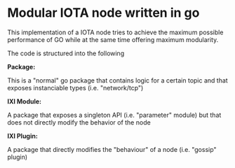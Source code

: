 # Modular IOTA node written in go

This implementation of a IOTA node tries to achieve the maximum possible performance of GO while at the same time offering maximum modularity.

The code is structured into the following  

**Package:**

This is a "normal" go package that contains logic for a certain topic and that exposes instanciable types (i.e. "network/tcp")

**IXI Module:**

A package that exposes a singleton API (i.e. "parameter" module) but that does not directly modify the behavior of the node

**IXI Plugin:**

A package that directly modifies the "behaviour" of a node (i.e. "gossip" plugin)
